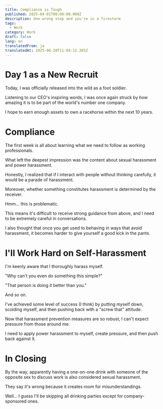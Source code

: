 ```yaml
---
title: Compliance is Tough
published: 2025-04-01T00:00:00.000Z
description: One wrong step and you're in a firestorm
tags:
  - Work
category: Work
draft: false
lang: en
translatedFrom: ja
translatedAt: 2025-06-28T11:04:12.265Z
---
```

# Day 1 as a New Recruit

Today, I was officially released into the wild as a foot soldier.

Listening to our CEO's inspiring words, I was once again struck by how amazing it is to be part of the world's number one company.

I hope to earn enough assets to own a racehorse within the next 10 years.

# Compliance

The first week is all about learning what we need to follow as working professionals.

What left the deepest impression was the content about sexual harassment and power harassment.

Honestly, I realized that if I interact with people without thinking carefully, it would be a parade of harassment.

Moreover, whether something constitutes harassment is determined by the receiver.

Hmm... this is problematic.

This means it's difficult to receive strong guidance from above, and I need to be extremely careful in conversations.

I also thought that once you get used to behaving in ways that avoid harassment, it becomes harder to give yourself a good kick in the pants.

# I'll Work Hard on Self-Harassment

I'm keenly aware that I thoroughly harass myself.

"Why can't you even do something this simple?"

"That person is doing it better than you."

And so on.

I've achieved some level of success (I think) by putting myself down, scolding myself, and then pushing back with a "screw that" attitude.

Now that harassment prevention measures are so robust, I can't expect pressure from those around me.

I need to apply power harassment to myself, create pressure, and then push back against it.

# In Closing

By the way, apparently having a one-on-one drink with someone of the opposite sex to discuss work is also considered sexual harassment.

They say it's wrong because it creates room for misunderstandings.

Well... I guess I'll be skipping all drinking parties except for company-sponsored ones.
